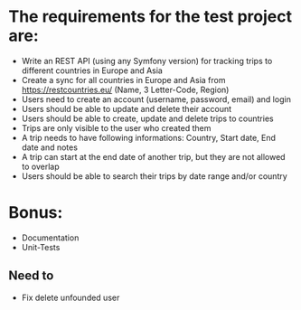 # The requirements for the test project are:

- Write an REST API (using any Symfony version) for tracking trips to different countries in Europe and Asia
- Create a sync for all countries in Europe and Asia from https://restcountries.eu/ (Name, 3 Letter-Code, Region)
- Users need to create an account (username, password, email) and login
- Users should be able to update and delete their account
- Users should be able to create, update and delete trips to countries
- Trips are only visible to the user who created them
- A trip needs to have following informations: Country, Start date, End date and notes
- A trip can start at the end date of another trip, but they are not allowed to overlap
- Users should be able to search their trips by date range and/or country

# Bonus:
- Documentation
- Unit-Tests

## Need to

* Fix delete unfounded user